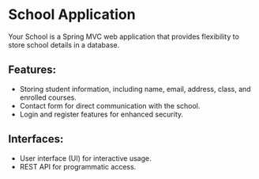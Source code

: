 # School Application

Your School is a Spring MVC web application that provides flexibility to store school details in a database.

## Features:
- Storing student information, including name, email, address, class, and enrolled courses.
- Contact form for direct communication with the school.
- Login and register features for enhanced security.

## Interfaces:
- User interface (UI) for interactive usage.
- REST API for programmatic access.
